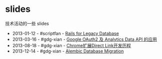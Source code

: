 slides
======

技术活动的一些 slides

 * 2013-01-12 - #scriptfan - [Rails for Legacy Database][slide1]
 * 2013-03-16 - #gdg-xian  - [Google OAuth2 及 Analytics Data API 的应用][slide2]
 * 2013-08-18 - #gdg-xian  - [Chrome扩展Direct Link开发历程][slide3]
 * 2013-12-14 - #gdg-xian  - [Alembic Database Migration][slide4]

[slide1]: http://remarks.sinaapp.com/repo/greatghoul/slides/rails-for-legacy-database/
[slide2]: http://remarks.sinaapp.com/repo/greatghoul/slides/google-oauth2-and-analytics-data-api/
[slide3]: http://remarks.sinaapp.com/repo/greatghoul/slides/crx-direct-link-devlog/
[slide4]: http://remarks.sinaapp.com/repo/greatghoul/slides/alembic-database-migration/

